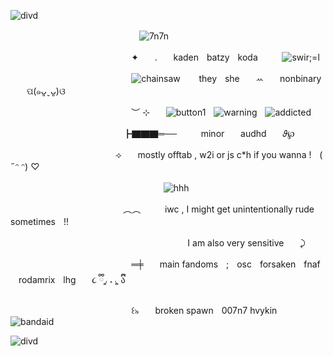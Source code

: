 ![divd](https://github.com/user-attachments/assets/09cc4a6e-0db9-4291-9897-5be7567270ad)




ㅤㅤㅤㅤㅤㅤㅤㅤㅤㅤㅤㅤㅤㅤㅤㅤ![7n7n](https://github.com/user-attachments/assets/7b9d3132-497e-478e-a0ae-c2e648bdfefc)




ㅤㅤㅤㅤㅤㅤㅤㅤㅤㅤㅤㅤㅤㅤㅤ✦ㅤㅤ.ㅤㅤkadenㅤbatzyㅤkodaㅤㅤㅤ![swir;=l](https://github.com/user-attachments/assets/a22881cb-ec16-4970-953d-197bb05dd81c)


ㅤㅤㅤㅤㅤㅤㅤㅤㅤㅤㅤㅤㅤㅤㅤ![chainsaw](https://github.com/user-attachments/assets/e7d6c339-e0a9-48dc-ac82-8b14ffafe9ec)
ㅤㅤtheyㅤsheㅤㅤꕀㅤㅤnonbinaryㅤㅤପ(๑ᴗ͈ˬᴗ͈)ଓ

ㅤㅤㅤㅤㅤㅤㅤㅤㅤㅤㅤㅤㅤㅤㅤ︶ ⊹ㅤㅤ![button1](https://github.com/user-attachments/assets/f9c1acb6-4ee9-445d-9fab-4829823aa4fc)ㅤ![warning](https://github.com/user-attachments/assets/6e56a5ff-9465-4619-b5d1-2f76f20f30d9)ㅤ![addicted](https://github.com/user-attachments/assets/9a6ff46d-39f7-4044-834f-2c24d88c269e)






ㅤㅤㅤㅤㅤㅤㅤㅤㅤㅤㅤㅤㅤㅤ┣▇▇▇═──ㅤㅤㅤminorㅤㅤaudhdㅤㅤ𝜗℘

ㅤㅤㅤㅤㅤㅤㅤㅤㅤㅤㅤㅤㅤ⟢ㅤㅤmostly offtab , w2i or js c*h if you wanna !ㅤ( ˶ᵔ ᵔ) ♡


ㅤㅤㅤㅤㅤㅤㅤㅤㅤㅤㅤㅤㅤㅤㅤㅤㅤㅤㅤ![hhh](https://github.com/user-attachments/assets/2a4ba560-5585-4dc3-8503-111abfc6f313)




ㅤㅤㅤㅤㅤㅤㅤㅤㅤㅤㅤㅤㅤㅤ︵︵ㅤㅤㅤiwc , I might get unintentionally rude sometimesㅤ!!

ㅤㅤㅤㅤㅤㅤㅤㅤㅤㅤㅤㅤㅤㅤㅤㅤㅤㅤㅤㅤㅤㅤI am also very sensitiveㅤㅤ⤸

ㅤㅤㅤㅤㅤㅤㅤㅤㅤㅤㅤㅤㅤㅤㅤ═╪ㅤㅤmain fandomsㅤ;ㅤoscㅤforsakenㅤfnafㅤrodamrixㅤlhgㅤㅤ૮ ྀི◞͈ ˔ ◟͈ ྀིა

ㅤㅤㅤㅤㅤㅤㅤㅤㅤㅤㅤㅤㅤㅤㅤ꒰৯ㅤㅤbroken spawnㅤ007n7 hvykinㅤㅤ![bandaid](https://github.com/user-attachments/assets/aa8a51ac-a499-47b6-8873-a0ae7a6546ba)



![divd](https://github.com/user-attachments/assets/fa901d05-9c1c-4566-bc8b-2c33ccf2b2c6)

